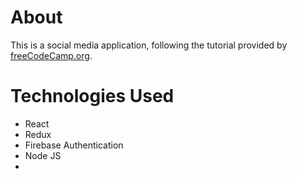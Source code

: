 # About 

This is a social media application, following the tutorial provided by [freeCodeCamp.org](https://www.youtube.com/watch?v=m_u6P5k0vP0). 

# Technologies Used 

* React 
* Redux 
* Firebase Authentication 
* Node JS 
* 
